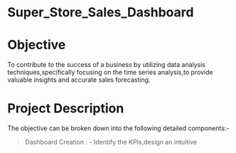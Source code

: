 # Super_Store_Sales_Dashboard

# Objective
To contribute to the success of a business by utilizing data analysis techniques,specifically focusing on 
the time series analysis,to provide valuable insights and accurate sales forecasting.

# Project Description
The objective can be broken down into the following detailed components:-

> Dashboard Creation : - Identify the KPIs,design an intuitive
